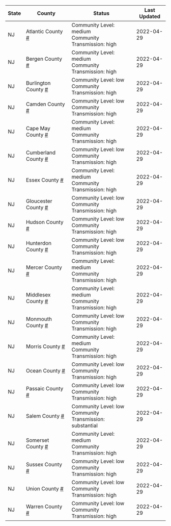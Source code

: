 State | County | Status | Last Updated
--- | --- | --- | --- 
NJ | Atlantic County <a href="#atlantic_county">#</a> | <a name="atlantic_county"></a>Community Level: medium<br/>Community Transmission: high | 2022-04-29
NJ | Bergen County <a href="#bergen_county">#</a> | <a name="bergen_county"></a>Community Level: medium<br/>Community Transmission: high | 2022-04-29
NJ | Burlington County <a href="#burlington_county">#</a> | <a name="burlington_county"></a>Community Level: low<br/>Community Transmission: high | 2022-04-29
NJ | Camden County <a href="#camden_county">#</a> | <a name="camden_county"></a>Community Level: low<br/>Community Transmission: high | 2022-04-29
NJ | Cape May County <a href="#cape_may_county">#</a> | <a name="cape_may_county"></a>Community Level: medium<br/>Community Transmission: high | 2022-04-29
NJ | Cumberland County <a href="#cumberland_county">#</a> | <a name="cumberland_county"></a>Community Level: low<br/>Community Transmission: high | 2022-04-29
NJ | Essex County <a href="#essex_county">#</a> | <a name="essex_county"></a>Community Level: medium<br/>Community Transmission: high | 2022-04-29
NJ | Gloucester County <a href="#gloucester_county">#</a> | <a name="gloucester_county"></a>Community Level: low<br/>Community Transmission: high | 2022-04-29
NJ | Hudson County <a href="#hudson_county">#</a> | <a name="hudson_county"></a>Community Level: low<br/>Community Transmission: high | 2022-04-29
NJ | Hunterdon County <a href="#hunterdon_county">#</a> | <a name="hunterdon_county"></a>Community Level: low<br/>Community Transmission: high | 2022-04-29
NJ | Mercer County <a href="#mercer_county">#</a> | <a name="mercer_county"></a>Community Level: medium<br/>Community Transmission: high | 2022-04-29
NJ | Middlesex County <a href="#middlesex_county">#</a> | <a name="middlesex_county"></a>Community Level: medium<br/>Community Transmission: high | 2022-04-29
NJ | Monmouth County <a href="#monmouth_county">#</a> | <a name="monmouth_county"></a>Community Level: low<br/>Community Transmission: high | 2022-04-29
NJ | Morris County <a href="#morris_county">#</a> | <a name="morris_county"></a>Community Level: medium<br/>Community Transmission: high | 2022-04-29
NJ | Ocean County <a href="#ocean_county">#</a> | <a name="ocean_county"></a>Community Level: low<br/>Community Transmission: high | 2022-04-29
NJ | Passaic County <a href="#passaic_county">#</a> | <a name="passaic_county"></a>Community Level: low<br/>Community Transmission: high | 2022-04-29
NJ | Salem County <a href="#salem_county">#</a> | <a name="salem_county"></a>Community Level: low<br/>Community Transmission: substantial | 2022-04-29
NJ | Somerset County <a href="#somerset_county">#</a> | <a name="somerset_county"></a>Community Level: medium<br/>Community Transmission: high | 2022-04-29
NJ | Sussex County <a href="#sussex_county">#</a> | <a name="sussex_county"></a>Community Level: low<br/>Community Transmission: high | 2022-04-29
NJ | Union County <a href="#union_county">#</a> | <a name="union_county"></a>Community Level: low<br/>Community Transmission: high | 2022-04-29
NJ | Warren County <a href="#warren_county">#</a> | <a name="warren_county"></a>Community Level: low<br/>Community Transmission: high | 2022-04-29
